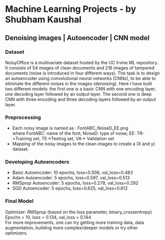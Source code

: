# Machine Learning Projects - by Shubham Kaushal

## Denoising images | Autoencoder | CNN model
### Dataset
NoisyOffice is a multivariate dataset hosted by the UC Irvine ML repository. It consists of 54 images of clean documents and 216 images of tampered documents (noise is introduced in four different ways). The task is to design an autoencoder using convolutional neural networks (CNNs), to be able to eliminate the different noises in the images (denoising). Here I have built two different models: the first one is a basic CNN with one encoding layer, one decoding layer followed by an output layer. The second one is deep CNN with three encoding and three decoding layers followed by an output layer.

### Preprocessing 
<ul>
  <li>Each noisy image is named as :	FontABC_NoiseD_EE.png <br>
where FontABC: name of the font; NoiseD: type of noise; EE: TR->Training set, TE->Testing set, VA-> Validation set
  <li>Mapping of the noisy images to the clean images to create a (X and y) dataset.
</ul>

### Developing Autoencoders
<ul>
  <li>Basic Autoencoder:    10 epochs, loss=0.508, val_loss=0.483
  <li>Adam Autoencoder:     5 epochs, loss=0.597, val_loss=0.513
  <li>RMSprop Autoencoder:  5 epochs, loss=0.278, val_loss=0.292
  <li>SGD Autoencoder:      5 epochs, loss=0.625, val_loss=0.612
</ul>

### Final Model 
Optimizer: RMSprop (based on the loss parameter, binary_crossentropy) <br>
Epochs = 10, loss = 0.134, val_loss = 0.144 <br>
For more improvements, one can try getting more training data, data augmentation, building more complex/deeper models or try other optimizers.
<!-- 
For more improvements <br>
<ul>
  <li>More Training data
  <li>Data Augmentation
  <li>More complex/deeper model
  <li>Other Optimizers
-->
